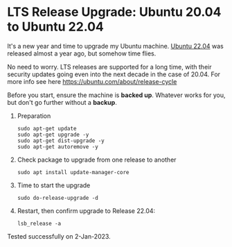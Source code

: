 # LTS Release Upgrade: Ubuntu 20.04 to Ubuntu 22.04

It's a new year and time to upgrade my Ubuntu machine.
[Ubuntu 22.04](https://www.releases.ubuntu.com/22.04/) was
released almost a year ago, but somehow time flies.

No need to worry. LTS releases are supported for a long time,
with their security updates going even into the next decade in
the case of 20.04.
For more info see here https://ubuntu.com/about/release-cycle

Before you start, ensure the machine is **backed up**.
Whatever works for you, but don't go further without a **backup**.

1. Preparation
	```
	sudo apt-get update
	sudo apt-get upgrade -y
	sudo apt-get dist-upgrade -y
	sudo apt-get autoremove -y
	```
2. Check package to upgrade from one release to another
	```
	sudo apt install update-manager-core
	```
3. Time to start the upgrade
	```
	sudo do-release-upgrade -d
	```
4. Restart, then confirm upgrade to Release 22.04:
	```
	lsb_release -a
	```

Tested successfully on 2-Jan-2023.

